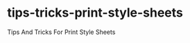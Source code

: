 tips-tricks-print-style-sheets
==============================

Tips And Tricks For Print Style Sheets